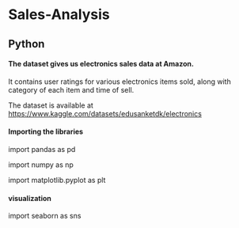 # Sales-Analysis
## Python 
#### The dataset gives us electronics sales data at Amazon. 

It contains user ratings for various electronics items sold, along with category of each item and time of sell.

The dataset is available at https://www.kaggle.com/datasets/edusanketdk/electronics

 #### Importing the libraries

import pandas as pd

import numpy as np

import matplotlib.pyplot as plt

#### visualization

import seaborn as sns
